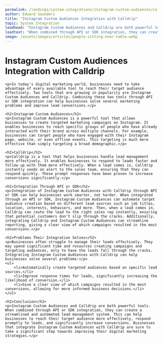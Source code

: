 ```yaml
---
permalink: /landings/system-integrations/instagram-custom-audiences/calldrip
author: Edward Saunders
title: "Instagram Custom Audiences Integration with Calldrip"
topic: System Integration
leadhead: "Instagram Custom Audiences and Calldrip are both powerful tools"
leadtext: "When combined through API or SDK integration, they can create a streamlined and automated lead management system. This can help businesses to reach their target audience more effectively, respond promptly to leads, and significantly increase conversions. Businesses that integrate Instagram Custom Audiences with Calldrip are sure to take a significant step towards improving their digital marketing strategies."
image: /assets/images/articles/people-sitting-near-table.webp
---
```

<div class="arttext">	<h1>Instagram Custom Audiences Integration with Calldrip</h1>

	<p>In today's digital marketing world, businesses need to take advantage of every available tool to reach their target audience effectively. Two tools that are growing in popularity are Instagram Custom Audiences and Calldrip. Combining these two tools through API or SDK integration can help businesses solve several marketing problems and improve lead conversions.</p>

	<h2>Instagram Custom Audiences</h2>
	<p>Instagram Custom Audiences is a powerful tool that allows businesses to create targeted marketing campaigns on Instagram. It enables businesses to reach specific groups of people who have already interacted with their brand across multiple channels. For example, businesses can target people who have engaged with their Instagram page, website, or even offline events. This targeting is much more effective than simply targeting a broad demographic.</p>

	<h2>Calldrip</h2>
	<p>Calldrip is a tool that helps businesses handle lead management more effectively. It enables businesses to respond to leads faster and follow up with them more effectively. When a lead comes in, Calldrip instantly sends an alert to the sales team, ensuring that they can respond quickly. These prompt responses have been proven to increase conversions significantly.</p>

	<h2>Integration Through API or SDK</h2>
	<p>Integration of Instagram Custom Audiences with Calldrip through API or SDK can help businesses work smarter, not harder. When integrated through an API or SDK, Instagram Custom Audiences can automate target audience creation based on different lead sources such as job titles, location, interests, behaviors, and more. Then, when a lead comes in, Calldrip can route the lead to the right sales rep instantly, ensuring that potential customers don't slip through the cracks. Additionally, integrating Calldrip and Instagram Custom Audiences can streamline reporting, giving a clear view of which campaigns resulted in the most conversions.</p>

	<h2>Problems Their Integration Solves</h2>
	<p>Businesses often struggle to manage their leads effectively. They may spend significant time and resources creating campaigns and targeting audiences, only to have the leads fall through the cracks. Integrating Instagram Custom Audiences with Calldrip can help businesses solve several problems:</p>
	<ul>
		<li>Automatically create targeted audiences based on specific lead sources.</li>
		<li>Improve response times for leads, significantly increasing the likelihood of conversion.</li>
		<li>Give a clear view of which campaigns resulted in the most conversions, allowing for more informed business decisions.</li>
	</ul>

	<h2>Conclusion</h2>
	<p>Instagram Custom Audiences and Calldrip are both powerful tools. When combined through API or SDK integration, they can create a streamlined and automated lead management system. This can help businesses to reach their target audience more effectively, respond promptly to leads, and significantly increase conversions. Businesses that integrate Instagram Custom Audiences with Calldrip are sure to take a significant step towards improving their digital marketing strategies.</p>
</div>
